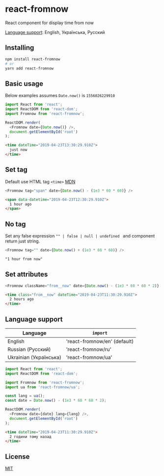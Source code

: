 # react-fromnow

React component for display time from now

[Language support](#language-support): English, Українська, Русский

## Installing

```bash
npm install react-fromnow
# or
yarn add react-fromnow
```

## Basic usage

Below examples assumes `Date.now()` is `1556026229910`

```js
import React from 'react';
import ReactDOM from 'react-dom';
import Fromnow from 'react-fromnow';

ReactDOM.render(
  <Fromnow date={Date.now()} />,
  document.getElementById('root')
);
```
```html
<time dateTime="2019-04-23T13:30:29.910Z">
  just now
</time>
```

## Set tag

Default use HTML tag `<time>` [MDN](https://developer.mozilla.org/en-US/docs/Web/HTML/Element/time)

```js
<Fromnow tag="span" date={Date.now() - (1e3 * 60 * 60)} />
```
```html
<span data-datetime="2019-04-23T12:30:29.910Z">
  1 hour ago
</span>
```

## No tag

Set any false expression `"" | false | null | undefined ` and component return just string.

```js
<Fromnow tag="" date={Date.now() + (1e3 * 60 * 60)} />
```
```html
"1 hour from now"
```

## Set attributes

```js
<Fromnow className="from__now" date={Date.now() - (1e3 * 60 * 60 * 2)} />
```
```html
<time class="from__now" dateTime="2019-04-23T11:30:29.910Z">
  2 hours ago
</time>
```

## Language support

| Language              | `import`                     |
| --------------------- | ---------------------------- |
| English               | 'react-fromnow/en' (default) |
| Russian (Русский)     | 'react-fromnow/ru'           |
| Ukrainian (Українська)| 'react-fromnow/ua'           |

```js
import React from 'react';
import ReactDOM from 'react-dom';

import Fromnow from 'react-fromnow';
import ua from 'react-fromnow/ua';

const lang = ua();
const date = Date.now() - (1e3 * 60 * 60 * 2);

ReactDOM.render(
  <Fromnow date={date} lang={lang} />,
  document.getElementById('root')
);
```

```html
<time dateTime="2019-04-23T11:30:29.910Z">
  2 години тому назад
</time>
```

## License

[MIT](./LICENSE)
